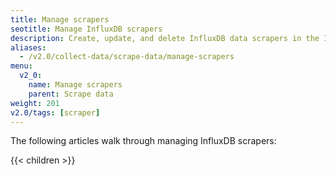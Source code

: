 ```yaml
---
title: Manage scrapers
seotitle: Manage InfluxDB scrapers
description: Create, update, and delete InfluxDB data scrapers in the InfluxDB user interface.
aliases:
  - /v2.0/collect-data/scrape-data/manage-scrapers
menu:
  v2_0:
    name: Manage scrapers
    parent: Scrape data
weight: 201
v2.0/tags: [scraper]
---
```


The following articles walk through managing InfluxDB scrapers:

{{< children >}}
